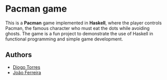 # Pacman game

This is a **Pacman** game implemented in **Haskell**, where the player controls Pacman, the famous character who must eat the dots while avoiding ghosts. The game is a fun project to demonstrate the use of Haskell in functional programming and simple game development.

## Authors

* [Diogo Torres](https://github.com/Sseca) 
* [João Ferreira](https://github.com/joaohcf)
